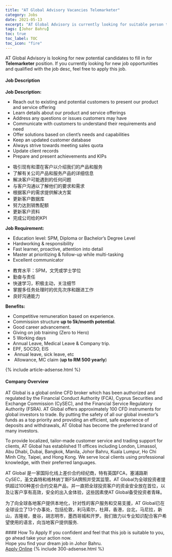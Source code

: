 ```yaml
---
title: "AT Global Advisory Vacancies Telemarketer" 
category: Jobs 
date: 2021-05-13 
excerpt: "AT Global Advisory is currently looking for suitable person to fill in the Telemarketer which based in Johor Bahru" 
tags: [Johor Bahru] 
toc: true 
toc_label: TOC 
toc_icon: "fire" 
--- 
```


<p>AT Global Advisory is looking for new potential candidates to fill in for <b>Telemarketer</b> position. If you currently looking for new job opportunities and qualified with the job desc, feel free to apply this job.
</p><div><div><h4>Job Description</h4></div><div><div><span><div><strong>Job Description:</strong><ul><li><span>Reach out to existing and potential customers to present our product and service offering</span></li><li><span>Learn details about our product and service offerings</span></li><li><span>Address any questions or issues customers may have&#160;</span></li><li><span>Communicate with customers to understand their requirements and need</span></li><li><span>Offer solutions based on client&#8217;s needs and capabilities</span></li><li><span>Keep an updated customer database</span></li><li><span>Always strive towards meeting sales quota&#160;</span></li><li><span>Update client records&#160;</span></li><li><span>Prepare and present achievements and KIPs</span></li></ul><ul><li><span>&#21560;&#24341;&#29616;&#26377;&#21644;&#28508;&#22312;&#23458;&#25143;&#20197;&#20171;&#32461;&#25105;&#20204;&#30340;&#20135;&#21697;&#21644;&#26381;&#21153;</span></li><li><span>&#20102;&#35299;&#26377;&#20851;&#20844;&#21496;&#20135;&#21697;&#21644;&#26381;&#21153;&#20135;&#21697;&#30340;&#35814;&#32454;&#20449;&#24687;</span></li><li><span>&#35299;&#20915;&#23458;&#25143;&#21487;&#33021;&#36935;&#21040;&#30340;&#20219;&#20309;&#38382;&#39064;</span></li><li><span>&#19982;&#23458;&#25143;&#27807;&#36890;&#20197;&#20102;&#35299;&#20182;&#20204;&#30340;&#35201;&#27714;&#21644;&#38656;&#27714;</span></li><li><span>&#26681;&#25454;&#23458;&#25143;&#30340;&#38656;&#27714;&#25552;&#20379;&#35299;&#20915;&#26041;&#26696;</span></li><li><span>&#26356;&#26032;&#23458;&#25143;&#25968;&#25454;&#24211;</span></li><li><span>&#21162;&#21147;&#36798;&#21040;&#38144;&#21806;&#37197;&#39069;</span></li><li><span>&#26356;&#26032;&#23458;&#25143;&#36164;&#26009;</span></li><li><span>&#23436;&#25104;&#20844;&#21496;&#32473;&#30340;KPI</span></li></ul><p><strong>Job Requirement:</strong></p><ul><li><span>Education level: SPM, Diploma or Bachelor&#8217;s Degree Level&#160;</span></li><li><span>Hardworking &amp; responsibility</span></li><li><span>Fast learner, proactive, attention into detail</span></li><li><span>Master at prioritizing &amp; follow-up while multi-tasking</span></li><li><span>Excellent communicator&#160;</span></li></ul><ul><li><span>&#25945;&#32946;&#27700;&#24179;&#65306;SPM&#65292;&#25991;&#20973;&#25110;&#23398;&#22763;&#23398;&#20301;</span></li><li><span>&#21220;&#22859;&#19982;&#36131;&#20219;</span></li><li><span>&#24555;&#36895;&#23398;&#20064;&#65292;&#31215;&#26497;&#20027;&#21160;&#65292;&#20851;&#27880;&#32454;&#33410;</span></li><li><span>&#25484;&#25569;&#22810;&#20219;&#21153;&#22788;&#29702;&#26102;&#30340;&#20248;&#20808;&#27425;&#24207;&#21644;&#36319;&#36827;&#24037;&#20316;</span></li><li><span>&#33391;&#22909;&#27807;&#36890;&#33021;&#21147;</span></li></ul><p><strong>Benefits:</strong></p><ul><li><span>Competitive remuneration based on experience.</span></li><li><span>Commission structure&#160;</span><strong>up to 5k/month&#160;potential</strong><span>.&#160;</span></li><li>Good career advancement.</li><li>Giving on job training (Zero to Hero)</li><li>5 Working days</li><li>Annual Leave, Medical Leave &amp; Company trip.</li><li>EPF, SOCSO, EIS</li><li>&#160;Annual leave, sick leave, etc</li><li>&#160;Allowance, MC claim (<strong>up to RM 500 yearly</strong><span>)</span></li></ul></div></span></div></div></div> 
{% include article-adsense.html %} 
<div><div><h4>Company Overview</h4></div><div><div><span><div><p>AT Global is a global online CFD broker which has been authorized and regulated by the Financial Conduct Authority (FCA), Cyprus Securities and Exchange Commission (CySEC), and the Financial Service Regulatory Authority (FSRA). AT Global offers approximately 100 CFD instruments for global investors to trade. By putting the safety of all our global investor&#8217;s funds as a top priority and providing an efficient, safe experience of deposits and withdrawals, AT Global has become the preferred brand of many investors.</p><p>To provide localized, tailor-made customer service and trading support for clients, AT Global has established 11 offices including London, Limassol, Abu Dhabi, Dubai, Bangkok, Manila, Johor Bahru, Kuala Lumpur, Ho Chi Minh City, Taipei, and Hong Kong. We serve local clients using professional knowledge, with their preferred languages.</p><p>AT Global &#26159;&#19968;&#23478;&#22269;&#38469;&#21270;&#32447;&#19978;&#24046;&#20215;&#21512;&#32422;&#32463;&#32426;&#21830;&#65292;&#29305;&#26377;&#33521;&#22269;FCA&#65292;&#22622;&#28006;&#36335;&#26031;CySEC&#65292;&#22307;&#25991;&#26862;&#29305;&#21644;&#26684;&#26519;&#32435;&#19969;&#26031;FSA&#29260;&#29031;&#24182;&#21463;&#20854;&#30417;&#31649;&#12290;AT Global&#20026;&#20840;&#29699;&#25237;&#36164;&#32773;&#25552;&#20379;&#36229;&#36807;100&#31181;&#24046;&#20215;&#21512;&#32422;&#20132;&#26131;&#20135;&#21697;&#65292;&#24182;&#19968;&#30452;&#25226;&#20840;&#29699;&#25237;&#36164;&#23458;&#25143;&#30340;&#36164;&#37329;&#23433;&#20840;&#25918;&#22312;&#39318;&#20301;&#65292;&#20197;&#21450;&#35753;&#23458;&#25143;&#20139;&#26377;&#39640;&#25928;&#65292;&#23433;&#20840;&#30340;&#20986;&#20837;&#37329;&#20307;&#39564;&#65292;&#36825;&#20123;&#22240;&#32032;&#20351;AT Global&#22791;&#21463;&#25237;&#36164;&#32773;&#38738;&#30544;&#12290;</p><p>&#20026;&#20102;&#21521;&#20840;&#29699;&#21508;&#22320;&#23458;&#25143;&#25552;&#20379;&#26412;&#22320;&#21270;&#65292;&#38024;&#23545;&#24615;&#30340;&#23458;&#25143;&#26381;&#21153;&#21644;&#20132;&#26131;&#25903;&#25588;&#65292;AT Global&#24050;&#22312;&#20840;&#29699;&#35774;&#31435;&#20102;13&#20010;&#21150;&#20107;&#22788;&#65292;&#21253;&#25324;&#20262;&#25958;&#65292;&#21033;&#39532;&#32034;&#23572;&#65292;&#26460;&#25308;&#65292;&#39321;&#28207;&#65292;&#21488;&#21271;&#65292;&#39532;&#23612;&#25289;&#65292;&#26032;&#23665;&#65292;&#21513;&#38534;&#22369;&#65292;&#26364;&#35895;&#65292;&#32993;&#24535;&#26126;&#24066;&#65292;&#22696;&#35199;&#21733;&#22478;&#21644;&#24320;&#32599;&#12290;&#25105;&#20204;&#33268;&#21147;&#20197;&#19987;&#19994;&#30693;&#35782;&#37197;&#21512;&#23458;&#25143;&#24076;&#26395;&#20351;&#29992;&#30340;&#35821;&#35328;&#65292;&#21521;&#24403;&#22320;&#23458;&#25143;&#25552;&#20379;&#26381;&#21153;.</p></div></span></div></div></div> 
#### How To Apply 
If you confident and feel that this job is suitable to you, go ahead take your action now. <br/> 
Hope you find your dream job in Johor Bahru. <br/> 
<a href="https://www.jobstreet.com.my/en/job/telemarketer-4566814?jobId=jobstreet-my-job-4566814&" class="btn btn--info" target="_blank" rel="nofollow noopenner">Apply Online</a> 
{% include 300-adsense.html %} 